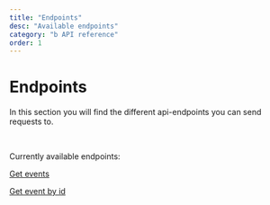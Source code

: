 ```yaml
---
title: "Endpoints"
desc: "Available endpoints"
category: "b API reference"
order: 1
---
```


# Endpoints

In this section you will find the different api-endpoints you can send requests to.

<br />

Currently available endpoints:

<a href="events">Get events</a>

<a href="event">Get event by id</a>
